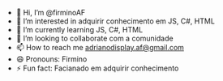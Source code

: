 - 👋 Hi, I’m @firminoAF
- 👀 I’m interested in adquirir conhecimento em JS, C#, HTML
- 🌱 I’m currently learning JS, C#, HTML
- 💞️ I’m looking to collaborate com a comunidade
- 📫 How to reach me adrianodisplay.af@gmail.com
- 😄 Pronouns: Firmino
- ⚡ Fun fact: Facianado em adquirir conhecimento

<!---
firminoAF/firminoAF is a ✨ special ✨ repository because its `README.md` (this file) appears on your GitHub profile.
You can click the Preview link to take a look at your changes.
--->
